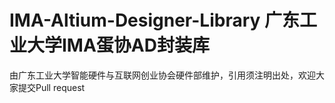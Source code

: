 # IMA-Altium-Designer-Library 广东工业大学IMA蛋协AD封装库

由广东工业大学智能硬件与互联网创业协会硬件部维护，引用须注明出处，欢迎大家提交Pull request
